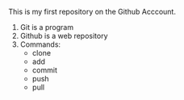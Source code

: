 This is my first repository on the Github Acccount.

1. Git is a program
2. Github is a web repository
3. Commands:
   - clone
   - add
   - commit
   - push
   - pull
